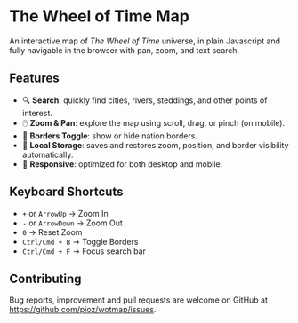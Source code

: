 # The Wheel of Time Map

An interactive map of *The Wheel of Time* universe, in plain Javascript and
fully navigable in the browser with pan, zoom, and text search.

## Features

- 🔍 **Search**: quickly find cities, rivers, steddings, and other points of interest.
- 🖱️ **Zoom & Pan**: explore the map using scroll, drag, or pinch (on mobile).
- 🎨 **Borders Toggle**: show or hide nation borders.
- 💾 **Local Storage**: saves and restores zoom, position, and border visibility automatically.
- 📱 **Responsive**: optimized for both desktop and mobile.

## Keyboard Shortcuts

* `+` or `ArrowUp` → Zoom In
* `-` or `ArrowDown` → Zoom Out
* `0` → Reset Zoom
* `Ctrl/Cmd + B` → Toggle Borders
* `Ctrl/Cmd + F` → Focus search bar

## Contributing

Bug reports, improvement and pull requests are welcome on GitHub at https://github.com/pioz/wotmap/issues.
